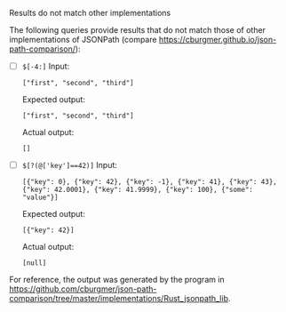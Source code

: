 Results do not match other implementations

The following queries provide results that do not match those of other implementations of JSONPath
(compare https://cburgmer.github.io/json-path-comparison/):

- [ ] `$[-4:]`
  Input:
  ```
  ["first", "second", "third"]
  ```
  Expected output:
  ```
  ["first", "second", "third"]
  ```
  Actual output:
  ```
  []
  ```

- [ ] `$[?(@['key']==42)]`
  Input:
  ```
  [{"key": 0}, {"key": 42}, {"key": -1}, {"key": 41}, {"key": 43}, {"key": 42.0001}, {"key": 41.9999}, {"key": 100}, {"some": "value"}]
  ```
  Expected output:
  ```
  [{"key": 42}]
  ```
  Actual output:
  ```
  [null]
  ```


For reference, the output was generated by the program in https://github.com/cburgmer/json-path-comparison/tree/master/implementations/Rust_jsonpath_lib.
